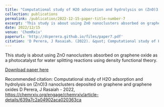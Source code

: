 ```yaml
---
title: "Computational study of H2O adsorption and hydrolysis on (ZnO)3 nanoclusters deposited on graphene and graphene oxides - ChemRxiv"
collection: publications
permalink: /publication/2022-12-15-paper-title-number-7
excerpt: 'This study is about using ZnO nanoclusters absorbed on graphene oxide as a photocatalyst for water splitting reaction using density functional theory.'
date: 2022/12/15
venue: 'ChemRxiv'
paperurl: 'http://dcperera.github.io/files/paper7.pdf'
citation: 'D Perera, J Rasaiah. (2022). &quot; Computational study of H2O adsorption and hydrolysis on (ZnO) 3 nanoclusters deposited on graphene and graphene oxides.&quot; <i>Chemrxiv</i>. 1(7).'
---
```

This study is about using ZnO nanoclusters absorbed on graphene oxide as a photocatalyst for water splitting reactions using density functional theory.

[Download paper here](https://chemrxiv.org/engage/chemrxiv/article-details/639a7c2a04902aca020363ca)

Recommended citation: Computational study of H2O adsorption and hydrolysis on (ZnO)3 nanoclusters deposited on graphene and graphene oxides
D Perera, J Rasaiah - 2022, https://chemrxiv.org/engage/chemrxiv/article-details/639a7c2a04902aca020363ca

